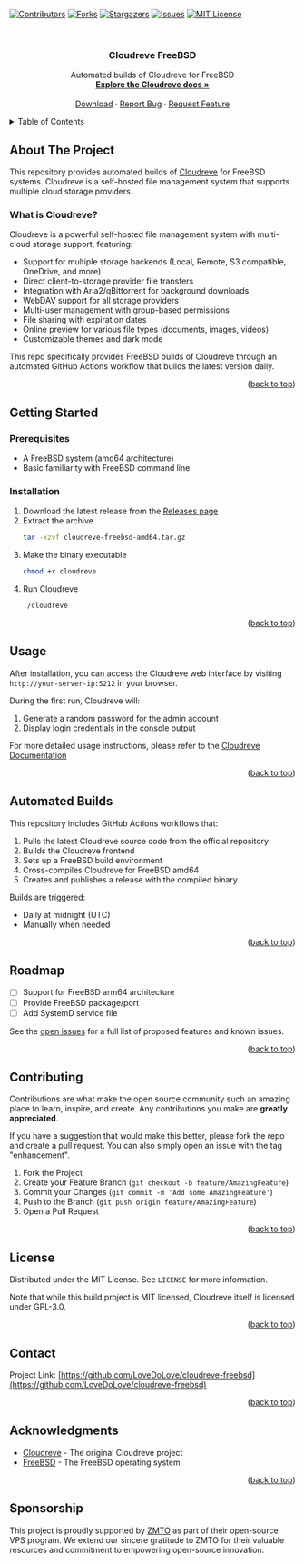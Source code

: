 <a id="readme-top"></a>

<!-- PROJECT SHIELDS -->
[![Contributors][contributors-shield]][contributors-url]
[![Forks][forks-shield]][forks-url]
[![Stargazers][stars-shield]][stars-url]
[![Issues][issues-shield]][issues-url]
[![MIT License][license-shield]][license-url]

<!-- PROJECT LOGO -->
<br />
<div align="center">
  <h3 align="center">Cloudreve FreeBSD</h3>

  <p align="center">
    Automated builds of Cloudreve for FreeBSD
    <br />
    <a href="https://docs.cloudreve.org/"><strong>Explore the Cloudreve docs »</strong></a>
    <br />
    <br />
    <a href="https://github.com/LoveDoLove/cloudreve-freebsd/releases">Download</a>
    ·
    <a href="https://github.com/LoveDoLove/cloudreve-freebsd/issues">Report Bug</a>
    ·
    <a href="https://github.com/LoveDoLove/cloudreve-freebsd/issues">Request Feature</a>
  </p>
</div>

<!-- TABLE OF CONTENTS -->
<details>
  <summary>Table of Contents</summary>
  <ol>
    <li>
      <a href="#about-the-project">About The Project</a>
    </li>
    <li>
      <a href="#getting-started">Getting Started</a>
      <ul>
        <li><a href="#prerequisites">Prerequisites</a></li>
        <li><a href="#installation">Installation</a></li>
      </ul>
    </li>
    <li><a href="#usage">Usage</a></li>
    <li><a href="#automated-builds">Automated Builds</a></li>
    <li><a href="#roadmap">Roadmap</a></li>
    <li><a href="#contributing">Contributing</a></li>
    <li><a href="#license">License</a></li>
    <li><a href="#contact">Contact</a></li>
    <li><a href="#acknowledgments">Acknowledgments</a></li>
  </ol>
</details>

<!-- ABOUT THE PROJECT -->
## About The Project

This repository provides automated builds of [Cloudreve](https://github.com/cloudreve/Cloudreve) for FreeBSD systems. Cloudreve is a self-hosted file management system that supports multiple cloud storage providers.

### What is Cloudreve?

Cloudreve is a powerful self-hosted file management system with multi-cloud storage support, featuring:

* Support for multiple storage backends (Local, Remote, S3 compatible, OneDrive, and more)
* Direct client-to-storage provider file transfers
* Integration with Aria2/qBittorrent for background downloads
* WebDAV support for all storage providers
* Multi-user management with group-based permissions
* File sharing with expiration dates
* Online preview for various file types (documents, images, videos)
* Customizable themes and dark mode

This repo specifically provides FreeBSD builds of Cloudreve through an automated GitHub Actions workflow that builds the latest version daily.

<p align="right">(<a href="#readme-top">back to top</a>)</p>

<!-- GETTING STARTED -->
## Getting Started

### Prerequisites

* A FreeBSD system (amd64 architecture)
* Basic familiarity with FreeBSD command line

### Installation

1. Download the latest release from the [Releases page](https://github.com/LoveDoLove/cloudreve-freebsd/releases)
2. Extract the archive
   ```sh
   tar -xzvf cloudreve-freebsd-amd64.tar.gz
   ```
3. Make the binary executable
   ```sh
   chmod +x cloudreve
   ```
4. Run Cloudreve
   ```sh
   ./cloudreve
   ```

<p align="right">(<a href="#readme-top">back to top</a>)</p>

<!-- USAGE EXAMPLES -->
## Usage

After installation, you can access the Cloudreve web interface by visiting `http://your-server-ip:5212` in your browser.

During the first run, Cloudreve will:
1. Generate a random password for the admin account
2. Display login credentials in the console output

For more detailed usage instructions, please refer to the [Cloudreve Documentation](https://docs.cloudreve.org/)

<p align="right">(<a href="#readme-top">back to top</a>)</p>

<!-- AUTOMATED BUILDS -->
## Automated Builds

This repository includes GitHub Actions workflows that:

1. Pulls the latest Cloudreve source code from the official repository
2. Builds the Cloudreve frontend
3. Sets up a FreeBSD build environment
4. Cross-compiles Cloudreve for FreeBSD amd64
5. Creates and publishes a release with the compiled binary

Builds are triggered:
- Daily at midnight (UTC)
- Manually when needed

<p align="right">(<a href="#readme-top">back to top</a>)</p>

<!-- ROADMAP -->
## Roadmap

- [ ] Support for FreeBSD arm64 architecture
- [ ] Provide FreeBSD package/port
- [ ] Add SystemD service file

See the [open issues](https://github.com/LoveDoLove/cloudreve-freebsd/issues) for a full list of proposed features and known issues.

<p align="right">(<a href="#readme-top">back to top</a>)</p>

<!-- CONTRIBUTING -->
## Contributing

Contributions are what make the open source community such an amazing place to learn, inspire, and create. Any contributions you make are **greatly appreciated**.

If you have a suggestion that would make this better, please fork the repo and create a pull request. You can also simply open an issue with the tag "enhancement".

1. Fork the Project
2. Create your Feature Branch (`git checkout -b feature/AmazingFeature`)
3. Commit your Changes (`git commit -m 'Add some AmazingFeature'`)
4. Push to the Branch (`git push origin feature/AmazingFeature`)
5. Open a Pull Request

<p align="right">(<a href="#readme-top">back to top</a>)</p>

<!-- LICENSE -->
## License

Distributed under the MIT License. See `LICENSE` for more information.

Note that while this build project is MIT licensed, Cloudreve itself is licensed under GPL-3.0.

<p align="right">(<a href="#readme-top">back to top</a>)</p>

<!-- CONTACT -->
## Contact

Project Link: [https://github.com/LoveDoLove/cloudreve-freebsd](https://github.com/LoveDoLove/cloudreve-freebsd)

<p align="right">(<a href="#readme-top">back to top</a>)</p>

<!-- ACKNOWLEDGMENTS -->
## Acknowledgments

* [Cloudreve](https://github.com/cloudreve/Cloudreve) - The original Cloudreve project
* [FreeBSD](https://www.freebsd.org/) - The FreeBSD operating system

<p align="right">(<a href="#readme-top">back to top</a>)</p>

## Sponsorship

This project is proudly supported by [ZMTO](https://www.zmto.com) as part of their open-source VPS program. We extend our sincere gratitude to ZMTO for their valuable resources and commitment to empowering open-source innovation.

<!-- MARKDOWN LINKS & IMAGES -->
<!-- https://www.markdownguide.org/basic-syntax/#reference-style-links -->
[contributors-shield]: https://img.shields.io/github/contributors/LoveDoLove/cloudreve-freebsd.svg?style=for-the-badge
[contributors-url]: https://github.com/LoveDoLove/cloudreve-freebsd/graphs/contributors
[forks-shield]: https://img.shields.io/github/forks/LoveDoLove/cloudreve-freebsd.svg?style=for-the-badge
[forks-url]: https://github.com/LoveDoLove/cloudreve-freebsd/network/members
[stars-shield]: https://img.shields.io/github/stars/LoveDoLove/cloudreve-freebsd.svg?style=for-the-badge
[stars-url]: https://github.com/LoveDoLove/cloudreve-freebsd/stargazers
[issues-shield]: https://img.shields.io/github/issues/LoveDoLove/cloudreve-freebsd.svg?style=for-the-badge
[issues-url]: https://github.com/LoveDoLove/cloudreve-freebsd/issues
[license-shield]: https://img.shields.io/github/license/LoveDoLove/cloudreve-freebsd.svg?style=for-the-badge
[license-url]: https://github.com/LoveDoLove/cloudreve-freebsd/blob/master/LICENSE
